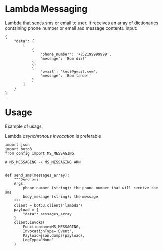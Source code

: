 # Lambda Messaging

Lambda that sends sms or email to user. It receives an array of dictionaries containing
phone_number or email and message contents.
Input:

```
{
    "data": {
        [
            {
                'phone_number': '+552199999999',
                'message': 'Bom dia!'
            },
            {
                'email': 'test@gmail.com',
                'message': 'Bom tarde!'
            }
        ]
    }
}
```

# Usage

Example of usage.

Lambda *asynchronous invocation* is preferable

```
import json
import boto3
from config import MS_MESSAGING

# MS_MESSAGING -> MS_MESSAGING ARN


def send_sms(messages_array):
    """Send sms
    Args:
        phone_number (string): the phone number that will receive the sms
        body_message (string): the message
    """
    client = boto3.client('lambda')
    payload = {
        "data": messages_array
    }
    client.invoke(
        FunctionName=MS_MESSAGING,
        InvocationType='Event',
        Payload=json.dumps(payload),
        LogType='None'
    )

```
